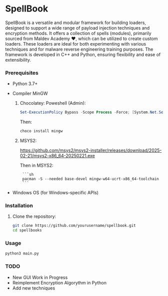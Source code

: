 # SpellBook

SpellBook is a versatile and modular framework for building loaders, designed to support a wide range of payload injection techniques and encryption methods. It offers a collection of spells (modules), primarily sourced from Maldev Academy ❤️, which can be utilized to create custom loaders. 
These loaders are ideal for both experimenting with various techniques and for malware reverse engineering training purposes. 
The framework is developed in C++ and Python, ensuring flexibility and ease of extensibility.

### Prerequisites

- Python 3.7+
- Compiler MinGW

    1. Chocolatey:
        Poweshell (Admin):

        ```powershell
        Set-ExecutionPolicy Bypass -Scope Process -Force; [System.Net.ServicePointManager]::SecurityProtocol = [System.Net.ServicePointManager]::SecurityProtocol -bor 3072; iex ((New-Object System.Net.WebClient).DownloadString('https://community.chocolatey.org/install.ps1'))
        ```

        Then:

        ```sh
        choco install mingw
        ```

    2. MSYS2:

        https://github.com/msys2/msys2-installer/releases/download/2025-02-21/msys2-x86_64-20250221.exe
        
        Then in MSYS2:

            ```sh
            pacman -S --needed base-devel mingw-w64-ucrt-x86_64-toolchain
            ```

- Windows OS (for Windows-specific APIs)

### Installation

1. Clone the repository:

    ```sh
    git clone https://github.com/yourusername/spellbook.git
    cd spellbooks
    ```
### Usage

```sh 
python3 main.py
```

### TODO

- New GUI Work in Progress
- Reimplement Encryption Algorythm in Python 
- Add new techniques